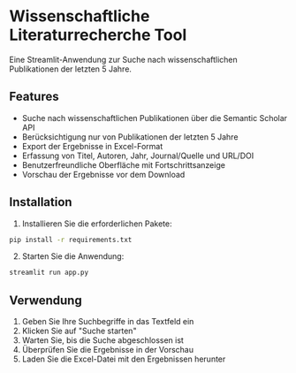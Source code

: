 # Wissenschaftliche Literaturrecherche Tool

Eine Streamlit-Anwendung zur Suche nach wissenschaftlichen Publikationen der letzten 5 Jahre.

## Features

- Suche nach wissenschaftlichen Publikationen über die Semantic Scholar API
- Berücksichtigung nur von Publikationen der letzten 5 Jahre
- Export der Ergebnisse in Excel-Format
- Erfassung von Titel, Autoren, Jahr, Journal/Quelle und URL/DOI
- Benutzerfreundliche Oberfläche mit Fortschrittsanzeige
- Vorschau der Ergebnisse vor dem Download

## Installation

1. Installieren Sie die erforderlichen Pakete:
```bash
pip install -r requirements.txt
```

2. Starten Sie die Anwendung:
```bash
streamlit run app.py
```

## Verwendung

1. Geben Sie Ihre Suchbegriffe in das Textfeld ein
2. Klicken Sie auf "Suche starten"
3. Warten Sie, bis die Suche abgeschlossen ist
4. Überprüfen Sie die Ergebnisse in der Vorschau
5. Laden Sie die Excel-Datei mit den Ergebnissen herunter
